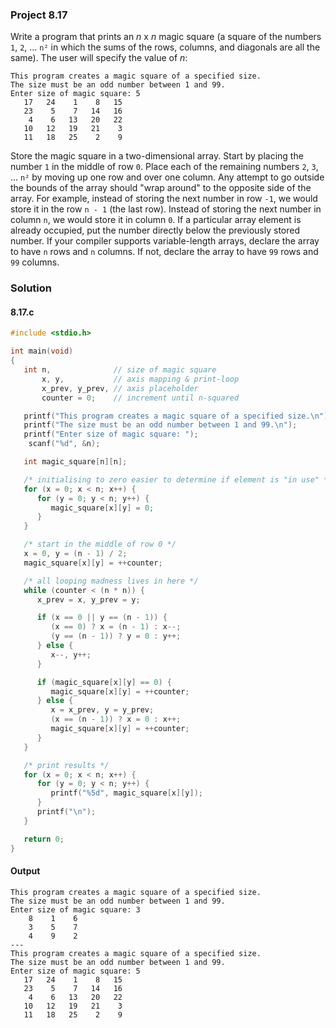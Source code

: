 ### Project 8.17
Write a program that prints an *n* x *n* magic square (a square of the numbers `1`, `2`, ... `n²` in which the sums of the rows, columns, and diagonals are all the same). The user will specify the value of *n*:
```
This program creates a magic square of a specified size.
The size must be an odd number between 1 and 99.
Enter size of magic square: 5
   17   24    1    8   15
   23    5    7   14   16
    4    6   13   20   22
   10   12   19   21    3
   11   18   25    2    9
```
Store the magic square in a two-dimensional array. Start by placing the number `1` in the middle of row `0`. Place each of the remaining numbers `2`, `3`, ... `n²` by moving up one row and over one column. Any attempt to go outside the bounds of the array should "wrap around" to the opposite side of the array. For example, instead of storing the next number in row `-1`, we would store it in the row `n - 1` (the last row). Instead of storing the next number in column `n`, we would store it in column `0`. If a particular array element is already occupied, put the number directly below the previously stored number. If your compiler supports variable-length arrays, declare the array to have `n` rows and `n` columns. If not, declare the array to have `99` rows and `99` columns.
### Solution
#### 8.17.c
```c
#include <stdio.h>

int main(void)
{
   int n,              // size of magic square
       x, y,           // axis mapping & print-loop
       x_prev, y_prev, // axis placeholder
       counter = 0;    // increment until n-squared

   printf("This program creates a magic square of a specified size.\n");
   printf("The size must be an odd number between 1 and 99.\n");
   printf("Enter size of magic square: ");
    scanf("%d", &n);

   int magic_square[n][n];

   /* initialising to zero easier to determine if element is "in use" */
   for (x = 0; x < n; x++) {
      for (y = 0; y < n; y++) {
         magic_square[x][y] = 0;
      }
   }

   /* start in the middle of row 0 */
   x = 0, y = (n - 1) / 2;
   magic_square[x][y] = ++counter;

   /* all looping madness lives in here */
   while (counter < (n * n)) {
      x_prev = x, y_prev = y;

      if (x == 0 || y == (n - 1)) {
         (x == 0) ? x = (n - 1) : x--;
         (y == (n - 1)) ? y = 0 : y++;
      } else {
         x--, y++;
      }

      if (magic_square[x][y] == 0) {
         magic_square[x][y] = ++counter;
      } else {
         x = x_prev, y = y_prev;
         (x == (n - 1)) ? x = 0 : x++;
         magic_square[x][y] = ++counter;
      }
   }

   /* print results */
   for (x = 0; x < n; x++) {
      for (y = 0; y < n; y++) {
         printf("%5d", magic_square[x][y]);
      }
      printf("\n");
   }

   return 0;
}
```
#### Output
```
This program creates a magic square of a specified size.
The size must be an odd number between 1 and 99.
Enter size of magic square: 3
    8    1    6
    3    5    7
    4    9    2
---
This program creates a magic square of a specified size.
The size must be an odd number between 1 and 99.
Enter size of magic square: 5
   17   24    1    8   15
   23    5    7   14   16
    4    6   13   20   22
   10   12   19   21    3
   11   18   25    2    9
```
